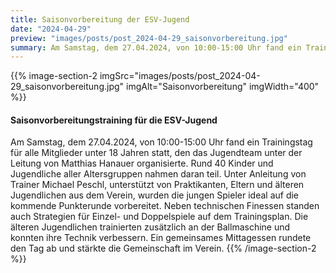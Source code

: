 ```yaml
---
title: Saisonvorbereitung der ESV-Jugend
date: "2024-04-29"
preview: "images/posts/post_2024-04-29_saisonvorbereitung.jpg"
summary: Am Samstag, dem 27.04.2024, von 10:00-15:00 Uhr fand ein Trainingstag für alle Mitglieder unter 18 Jahren statt, den das Jugendteam unter der Leitung von Matthias Hanauer organisierte. Rund 40 Kinder und Jugendliche aller Altersgruppen nahmen daran teil.
---
```


{{% image-section-2 imgSrc="images/posts/post_2024-04-29_saisonvorbereitung.jpg" imgAlt="Saisonvorbereitung" imgWidth="400" %}}
#### Saisonvorbereitungstraining für die ESV-Jugend

Am Samstag, dem 27.04.2024, von 10:00-15:00 Uhr fand ein Trainingstag für alle Mitglieder unter 18 Jahren statt, den das Jugendteam unter der Leitung von Matthias Hanauer organisierte. Rund 40 Kinder und Jugendliche aller Altersgruppen nahmen daran teil. Unter Anleitung von Trainer Michael Peschl, unterstützt von Praktikanten, Eltern und älteren Jugendlichen aus dem Verein, wurden die jungen Spieler ideal auf die kommende Punkterunde vorbereitet. Neben technischen Finessen standen auch Strategien für Einzel- und Doppelspiele auf dem Trainingsplan. Die älteren Jugendlichen trainierten zusätzlich an der Ballmaschine und konnten ihre Technik verbessern. Ein gemeinsames Mittagessen rundete den Tag ab und stärkte die Gemeinschaft im Verein.
{{% /image-section-2 %}}
